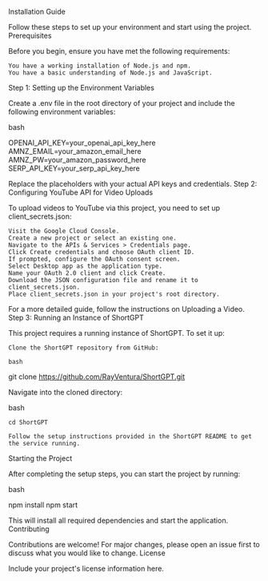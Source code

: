 Installation Guide

Follow these steps to set up your environment and start using the project.
Prerequisites

Before you begin, ensure you have met the following requirements:

    You have a working installation of Node.js and npm.
    You have a basic understanding of Node.js and JavaScript.

Step 1: Setting up the Environment Variables

Create a .env file in the root directory of your project and include the following environment variables:

bash

OPENAI_API_KEY=your_openai_api_key_here
AMNZ_EMAIL=your_amazon_email_here
AMNZ_PW=your_amazon_password_here
SERP_API_KEY=your_serp_api_key_here

Replace the placeholders with your actual API keys and credentials.
Step 2: Configuring YouTube API for Video Uploads

To upload videos to YouTube via this project, you need to set up client_secrets.json:

    Visit the Google Cloud Console.
    Create a new project or select an existing one.
    Navigate to the APIs & Services > Credentials page.
    Click Create credentials and choose OAuth client ID.
    If prompted, configure the OAuth consent screen.
    Select Desktop app as the application type.
    Name your OAuth 2.0 client and click Create.
    Download the JSON configuration file and rename it to client_secrets.json.
    Place client_secrets.json in your project's root directory.

For a more detailed guide, follow the instructions on Uploading a Video.
Step 3: Running an Instance of ShortGPT

This project requires a running instance of ShortGPT. To set it up:

    Clone the ShortGPT repository from GitHub:

    bash

git clone https://github.com/RayVentura/ShortGPT.git

Navigate into the cloned directory:

bash

    cd ShortGPT

    Follow the setup instructions provided in the ShortGPT README to get the service running.

Starting the Project

After completing the setup steps, you can start the project by running:

bash

npm install
npm start

This will install all required dependencies and start the application.
Contributing

Contributions are welcome! For major changes, please open an issue first to discuss what you would like to change.
License

Include your project's license information here.
